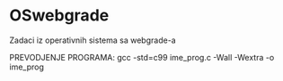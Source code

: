 # OSwebgrade
Zadaci iz operativnih sistema sa webgrade-a

PREVODJENJE PROGRAMA: gcc -std=c99 ime_prog.c -Wall -Wextra -o ime_prog 
